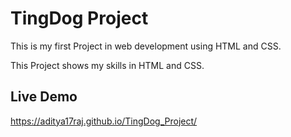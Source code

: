 
# TingDog Project

This is my first Project in web development using HTML and CSS.

This Project shows my skills in HTML and CSS.




## Live Demo

https://aditya17raj.github.io/TingDog_Project/


